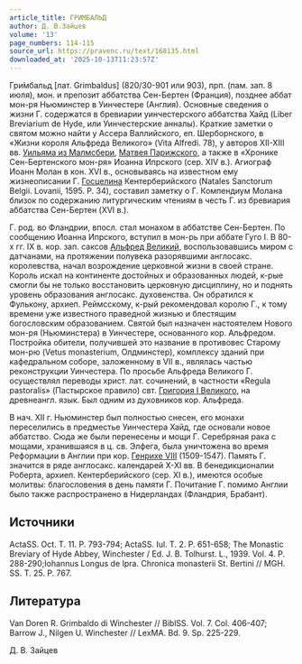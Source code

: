 ```yaml
---
article_title: ГРИМБАЛЬД
author: Д. В.Зайцев
volume: '13'
page_numbers: 114-115
source_url: https://pravenc.ru/text/168135.html
downloaded_at: '2025-10-13T11:23:57Z'
---
```


Гри́мбальд [лат. Grimbaldus] (820/30-901 или 903), прп. (пам. зап. 8 июля), мон. и препозит аббатства Сен-Бертен (Франция), позднее аббат мон-ря Ньюминстер в Уинчестере (Англия). Основные сведения о жизни Г. содержатся в бревиарии уинчестерского аббатства Хайд (Liber Breviarium de Hyde, или Уинчестерские анналы). Краткие заметки о святом можно найти у Ассера Валлийского, еп. Шерборнского, в «Жизни короля Альфреда Великого» (Vita Alfredi. 78), у авторов XII-XIII вв. [Уильяма из Малмсбери](<https://pravenc.ru/text/Уильяма из Малмсбери.html>), [Матвея Парижского](<https://pravenc.ru/text/Матвей Парижский.html>), а также в «Хронике Сен-Бертенского мон-ря» Иоанна Ипрского (сер. XIV в.). Агиограф Иоанн Молан в кон. XVI в., основываясь на известном ему жизнеописании Г. [Госцелина](https://pravenc.ru/text/Госцелина.html) Кентерберийского (Natales Sanctorum Belgii. Lovanii, 1595. P. 34), составил заметку о Г. Компендиум Молана близок по содержанию литургическим чтениям в честь Г. из бревиария аббатства Сен-Бертен (XVI в.).

Г. род. во Фландрии, впосл. стал монахом в аббатстве Сен-Бертен. По сообщению Иоанна Ипрского, вступил в мон-рь при аббате Гуго I. В 80-х гг. IX в. кор. зап. саксов [Альфред Великий](<https://pravenc.ru/text/Альфред Великий.html>), воспользовавшись миром с датчанами, на протяжении полувека разорявшими англосакс. королевства, начал возрождение церковной жизни в своей стране. Король искал на континенте достойных и образованных людей, к-рые смогли бы не только восстановить церковную дисциплину, но и поднять уровень образования англосакс. духовенства. Он обратился к Фулькону, архиеп. Реймсскому, к-рый рекомендовал королю Г., к тому времени уже известного праведной жизнью и блестящим богословским образованием. Святой был назначен настоятелем Нового мон-ря (Ньюминстера) в Уинчестере, основанного кор. Альфредом. Постройка обители, получившей это название в противовес Старому мон-рю (Vetus monasterium, Олдминстер), комплексу зданий при кафедральном соборе, заложенному в VII в., являлась частью реконструкции Уинчестера. По просьбе Альфреда Великого Г. осуществлял переводы христ. лат. сочинений, в частности «Regula pastoralis» (Пастырское правило) свт. [Григория I Великого](<https://pravenc.ru/text/Григорий I Великий.html>), на древнеангл. язык. Был одним из духовников кор. Альфреда.

В нач. XII г. Ньюминстер был полностью снесен, его монахи переселились в предместье Уинчестера Хайд, где основали новое аббатство. Сюда же были перенесены и мощи Г. Серебряная рака с мощами, хранившаяся в ц. св. Элфега, была уничтожена во время Реформации в Англии при кор. [Генрихе VIII](<https://pravenc.ru/text/Генрихе VIII.html>) (1509-1547). Память Г. значится в ряде англосакс. календарей X-XI вв. В бенедикционалии Роберта, архиеп. Кентерберийского (сер. XI в.), имеются особые молитвы: благословения в день памяти Г. Почитание Г. помимо Англии было также распространено в Нидерландах (Фландрия, Брабант).

## Источники

ActaSS. Oct. T. 11. P. 793-794; ActaSS. Iul. T. 2. P. 651-658; The Monastic Breviary of Hyde Abbey, Winchester / Еd. J. B. Tolhurst. L., 1939. Vol. 4. P. 288-290;Iohannus Longus de Ipra. Chronica monasterii St. Bertini // MGH. SS. T. 25. P. 767.

## Литература

Van Doren R. Grimbaldo di Winchester // BiblSS. Vol. 7. Col. 406-407; Barrow J., Nilgen U. Winchester // LexMA. Bd. 9. Sp. 225-229.

Д. В.  Зайцев
